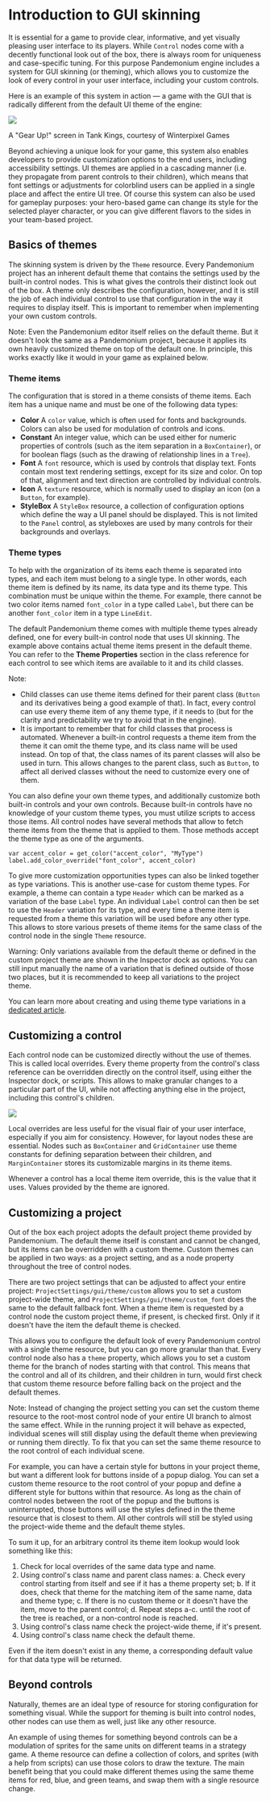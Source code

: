 
# Introduction to GUI skinning

It is essential for a game to provide clear, informative, and yet visually
pleasing user interface to its players. While `Control`
nodes come with a decently functional look out of the box, there is always
room for uniqueness and case-specific tuning. For this purpose Pandemonium engine
includes a system for GUI skinning (or theming), which allows you to customize
the look of every control in your user interface, including your custom controls.

Here is an example of this system in action — a game with the GUI that is
radically different from the default UI theme of the engine:

![](img/tank-kings-by-winterpixel-games.png)

A "Gear Up!" screen in Tank Kings, courtesy of Winterpixel Games

Beyond achieving a unique look for your game, this system also enables developers
to provide customization options to the end users, including accessibility settings.
UI themes are applied in a cascading manner (i.e. they propagate from parent
controls to their children), which means that font settings or adjustments for
colorblind users can be applied in a single place and affect the entire UI tree.
Of course this system can also be used for gameplay purposes: your hero-based game
can change its style for the selected player character, or you can give different
flavors to the sides in your team-based project.

## Basics of themes

The skinning system is driven by the `Theme` resource. Every
Pandemonium project has an inherent default theme that contains the settings used by
the built-in control nodes. This is what gives the controls their distinct look
out of the box. A theme only describes the configuration, however, and it is still
the job of each individual control to use that configuration in the way it requires
to display itself. This is important to remember when implementing
your own custom controls.

Note: Even the Pandemonium editor itself relies on the default theme. But it doesn't look the
same as a Pandemonium project, because it applies its own heavily customized theme on top
of the default one. In principle, this works exactly like it would in your game
as explained below.

### Theme items

The configuration that is stored in a theme consists of theme items. Each item has
a unique name and must be one of the following data types:

-  **Color** A `color` value, which is often used for fonts
   and backgrounds. Colors can also be used for modulation of controls
   and icons.
-  **Constant** An integer value, which can be used either for numeric properties of
   controls (such as the item separation in a `BoxContainer`),
   or for boolean flags (such as the drawing of relationship lines in a `Tree`).
-  **Font** A `font` resource, which is used by controls that
   display text. Fonts contain most text rendering settings, except for
   its size and color. On top of that, alignment and text direction are
   controlled by individual controls.
-  **Icon** A `texture` resource, which is normally used
   to display an icon (on a `Button`, for example).
-  **StyleBox** A `StyleBox` resource, a collection of configuration
   options which define the way a UI panel should be displayed. This is
   not limited to the `Panel` control, as styleboxes
   are used by many controls for their backgrounds and overlays.

### Theme types

To help with the organization of its items each theme is separated into types,
and each item must belong to a single type. In other words, each theme item
is defined by its name, its data type and its theme type. This combination
must be unique within the theme. For example, there cannot be two color items named
`font_color` in a type called `Label`, but there can be another `font_color`
item in a type `LineEdit`.

The default Pandemonium theme comes with multiple theme types already defined,
one for every built-in control node that uses UI skinning. The example above
contains actual theme items present in the default theme. You can refer to the
**Theme Properties** section in the class reference for each control to see
which items are available to it and its child classes.

Note:

- Child classes can use theme items defined for their parent class (`Button`
  and its derivatives being a good example of that). In fact, every control can
  use every theme item of any theme type, if it needs to (but for the clarity and
  predictability we try to avoid that in the engine).
- It is important to remember that for child classes that process is automated.
  Whenever a built-in control requests a theme item from the theme it can omit
  the theme type, and its class name will be used instead. On top of that,
  the class names of its parent classes will also be used in turn. This allows
  changes to the parent class, such as `Button`, to affect all derived
  classes without the need to customize every one of them.

You can also define your own theme types, and additionally customize both built-in
controls and your own controls. Because built-in controls have no knowledge of
your custom theme types, you must utilize scripts to access those items. All control
nodes have several methods that allow to fetch theme items from the theme that
is applied to them. Those methods accept the theme type as one of the arguments.

```
var accent_color = get_color("accent_color", "MyType")
label.add_color_override("font_color", accent_color)
```

To give more customization opportunities types can also be linked together as
type variations. This is another use-case for custom theme types. For example,
a theme can contain a type `Header` which can be marked as a variation of
the base `Label` type. An individual `Label` control can then be set to
use the `Header` variation for its type, and every time a theme item is
requested from a theme this variation will be used before any other type. This
allows to store various presets of theme items for the same class of the
control node in the single `Theme` resource.

Warning: Only variations available from the default theme or defined in the custom
project theme are shown in the Inspector dock as options. You can still
input manually the name of a variation that is defined outside of those
two places, but it is recommended to keep all variations to the project theme.

You can learn more about creating and using theme type variations in a
[dedicated article](03_gui_theme_type_variations.md).

## Customizing a control

Each control node can be customized directly without the use of themes. This
is called local overrides. Every theme property from the control's class
reference can be overridden directly on the control itself, using either
the Inspector dock, or scripts. This allows to make granular changes to a
particular part of the UI, while not affecting anything else in the project,
including this control's children.

![](img/themecheck.png)

Local overrides are less useful for the visual flair of your user interface,
especially if you aim for consistency. However, for layout nodes these are
essential. Nodes such as `BoxContainer` and
`GridContainer` use theme constants for defining
separation between their children, and `MarginContainer`
stores its customizable margins in its theme items.

Whenever a control has a local theme item override, this is the value that
it uses. Values provided by the theme are ignored.

## Customizing a project

Out of the box each project adopts the default project theme provided by Pandemonium. The
default theme itself is constant and cannot be changed, but its items can be overridden
with a custom theme. Custom themes can be applied in two ways: as a project setting,
and as a node property throughout the tree of control nodes.

There are two project settings that can be adjusted to affect your entire project:
`ProjectSettings/gui/theme/custom` allows you to
set a custom project-wide theme, and `ProjectSettings/gui/theme/custom_font`
does the same to the default fallback font. When a theme item is requested by a control
node the custom project theme, if present, is checked first. Only if it doesn't have
the item the default theme is checked.

This allows you to configure the default look of every Pandemonium control with a single
theme resource, but you can go more granular than that. Every control node also has
a `theme` property, which allows you to set a
custom theme for the branch of nodes starting with that control. This means that the
control and all of its children, and their children in turn, would first check that
custom theme resource before falling back on the project and the default themes.

Note: Instead of changing the project setting you can set the custom theme resource to the
root-most control node of your entire UI branch to almost the same effect. While in the
running project it will behave as expected, individual scenes will still display
using the default theme when previewing or running them directly. To fix that you
can set the same theme resource to the root control of each individual scene.

For example, you can have a certain style for buttons in your project theme, but want
a different look for buttons inside of a popup dialog. You can set a custom theme
resource to the root control of your popup and define a different style for buttons
within that resource. As long as the chain of control nodes between the root of
the popup and the buttons is uninterrupted, those buttons will use the styles defined
in the theme resource that is closest to them. All other controls will still be styled
using the project-wide theme and the default theme styles.

To sum it up, for an arbitrary control its theme item lookup would look something
like this:

1. Check for local overrides of the same data type and name.
2. Using control's class name and parent class names:
   a. Check every control starting from itself and see if it has a theme property set;
   b. If it does, check that theme for the matching item of the same name, data and theme type;
   c. If there is no custom theme or it doesn't have the item, move to the parent control;
   d. Repeat steps a-c. until the root of the tree is reached, or a non-control node is reached.
3. Using control's class name check the project-wide theme, if it's present.
4. Using control's class name check the default theme.

Even if the item doesn't exist in any theme, a corresponding default value for that
data type will be returned.

## Beyond controls

Naturally, themes are an ideal type of resource for storing configuration for
something visual. While the support for theming is built into control nodes,
other nodes can use them as well, just like any other resource.

An example of using themes for something beyond controls can be a modulation
of sprites for the same units on different teams in a strategy game. A theme
resource can define a collection of colors, and sprites (with a help from scripts)
can use those colors to draw the texture. The main benefit being that you
could make different themes using the same theme items for red, blue, and
green teams, and swap them with a single resource change.

